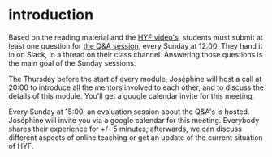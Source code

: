 # introduction
Based on the reading material and the [HYF video's](https://www.youtube.com/channel/UCkK246iKcOAvsL0SI_6n3eA), students must submit at least one question for [the Q&A session](https://github.com/HackYourFuture/mentors/blob/main/online-teaching/Q-and-A-session.md), every Sunday at 12:00. They hand it in on Slack, in a thread on their class channel. Answering those questions is the main goal of the Sunday sessions.

The Thursday before the start of every module, Joséphine will host a call at 20:00 to introduce all the mentors involved to each other, and to discuss the details of this module. You'll get a google calendar invite for this meeting.

Every Sunday at 15:00, an evaluation session about the Q&A's is hosted. Joséphine will invite you via a google calendar for this meeting. Everybody shares their experience for +/- 5 minutes; afterwards, we can discuss different aspects of online teaching or get an update of the current situation of HYF. 
